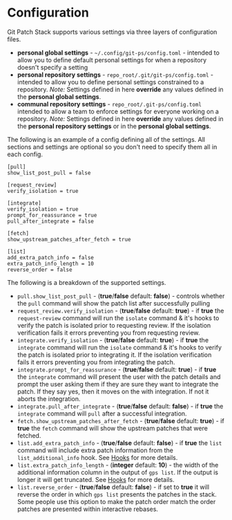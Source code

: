 # Configuration

Git Patch Stack supports various settings via three layers of configuration
files.

- **personal global settings** - `~/.config/git-ps/config.toml` - intended to allow you to define default personal settings for when a repository doesn't specify a setting
- **personal repository settings** - `repo_root/.git/git-ps/config.toml` - intended to allow you to define personal settings constrained to a repository. *Note:* Settings defined in here **override** any values defined in the **personal global settings**.
- **communal repository settings** - `repo_root/.git-ps/config.toml` intended to allow a team to enforce settings for everyone working on a repository. *Note:* Settings defined in here **override** any values defined in the **personal repository settings** or in the **personal global settings**.

The following is an example of a config defining all of the settings. All sections and settings are optional so you don't need to specify them all in each config.

```
[pull]
show_list_post_pull = false

[request_review]
verify_isolation = true

[integrate]
verify_isolation = true
prompt_for_reassurance = true
pull_after_integrate = false

[fetch]
show_upstream_patches_after_fetch = true

[list]
add_extra_patch_info = false
extra_patch_info_length = 10
reverse_order = false
```

The following is a breakdown of the supported settings.

- `pull.show_list_post_pull` - (**true**/**false** default: **false**) - controls whether the `pull` command will show the patch list after successfully pulling
- `request_review.verify_isolation` - (**true**/**false** default: **true**) - if **true** the `request-review` command will run the `isolate` command & it's hooks to verify the patch is isolated prior to requesting review. If the isolation verification fails it errors preventing you from requesting review.
- `integrate.verify_isolation` - (**true**/**false** default: **true**) - if **true** the `integrate` command will run the `isolate` command & it's hooks to verify the patch is isolated prior to integrating it. If the isolation verification fails it errors preventing you from integrating the patch.
- `integrate.prompt_for_reassurance` - (**true**/**false** default: **true**) - if **true** the `integrate` command will present the user with the patch details and prompt the user asking them if they are sure they want to integrate the patch. If they say yes, then it moves on the with integration. If not it aborts the integration.
- `integrate.pull_after_integrate` - (**true**/**false** default: **false**) - if **true** the `integrate` command will `pull` after a successful integration.
- `fetch.show_upstream_patches_after_fetch` - (**true**/**false** default: **true**) - if **true** the `fetch` command will show the upstream patches that were fetched.
- `list.add_extra_patch_info` - (**true**/**false** default: **false**) - if **true** the `list` command will include extra patch information from the `list_additional_info` hook. See [Hooks](hooks.md) for more details.
- `list.extra_patch_info_length` - (**integer** default: **10**) - the width of the additional information column in the output of `gps list`. If the output is longer it will get truncated. See [Hooks](hooks.md) for more details.
- `list.reverse_order` - (**true**/**false** default: **false**) - if set to **true** it will reverse the order in which `gps list` presents the patches in the stack. Some people use this option to make the patch order match the order patches are presented within interactive rebases.

